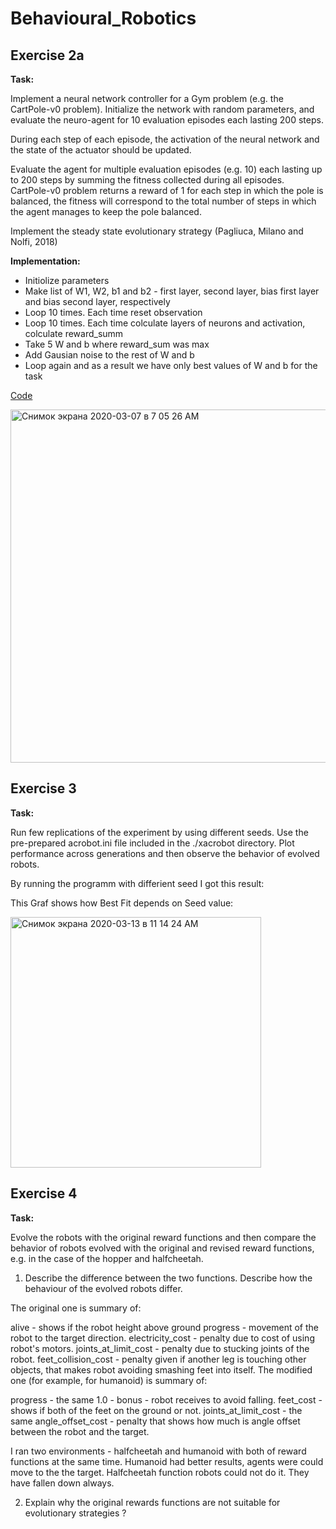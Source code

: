 # Behavioural_Robotics

## Exercise 2a

**Task:**

Implement a neural network controller for a Gym problem (e.g. the CartPole-v0 problem). Initialize the network with random parameters, and evaluate the neuro-agent for 10 evaluation episodes each lasting 200 steps.

During each step of each episode, the activation of the neural network and the state of the actuator should be updated.


Evaluate the agent for multiple evaluation episodes (e.g. 10) each lasting up to 200 steps by summing the fitness collected during all episodes. CartPole-v0 problem returns a reward of 1 for each step in which the pole is balanced, the fitness will correspond to the total number of steps in which the agent manages to keep the pole balanced. 

Implement the steady state evolutionary strategy (Pagliuca, Milano and Nolfi, 2018)

**Implementation:**

- Initiolize parameters
- Make list of W1, W2, b1 and b2 - first layer, second layer, bias first layer and bias second layer, respectively
- Loop 10 times. Each time reset observation
- Loop 10 times. Each time colculate layers of neurons and activation, colculate reward_summ
- Take 5 W and b where reward_sum was max
- Add Gausian noise to the rest of W and b
- Loop again and as a result we have only best values of W and b for the task

[Code](https://github.com/AleksandrSidorin/Behavioural_Robotics/blob/master/NN%20controller%20for%20a%20Gym%20problem%20(CartPole-v0).py)

<img width="565" alt="Снимок экрана 2020-03-07 в 7 05 26 AM" src="https://user-images.githubusercontent.com/55827366/76136484-1b944a80-6043-11ea-9c41-a49755cd9898.png">

## Exercise 3

**Task:**

Run few replications of the experiment by using different seeds. Use the pre-prepared acrobot.ini file included in the ./xacrobot directory. Plot performance across generations and then observe the behavior of evolved robots.

By running the programm with differient seed I got this result:

This Graf shows how Best Fit depends on Seed value:

<img width="401" alt="Снимок экрана 2020-03-13 в 11 14 24 AM" src="https://user-images.githubusercontent.com/55827366/76602654-74b91e00-651c-11ea-964c-dd3709007cd7.png">

## Exercise 4

**Task:**

Evolve the robots with the original reward functions and then compare the behavior of robots evolved with the original and revised reward functions, e.g. in the case of the hopper and halfcheetah. 

1) Describe the difference between the two functions. Describe how the behaviour of the evolved robots differ.

The original one is summary of:

alive - shows if the robot height above ground 
progress - movement of the robot to the target direction.
electricity_cost - penalty due to cost of using robot's motors.
joints_at_limit_cost - penalty due to stucking joints of the robot.
feet_collision_cost - penalty given if another leg is touching other objects, that makes robot avoiding smashing feet into itself.
The modified one (for example, for humanoid) is summary of:

progress - the same
1.0 - bonus - robot receives to avoid falling.
feet_cost - shows if both of the feet on the ground or not.
joints_at_limit_cost - the same 
angle_offset_cost - penalty that shows how much is angle offset between the robot and the target.

I ran two environments - halfcheetah and humanoid with both of reward functions at the same time. Humanoid had better results, agents were could move to the the target. Halfcheetah function robots could not do it. They have fallen down always. 

2) Explain why the original rewards functions are not suitable for evolutionary strategies ?


